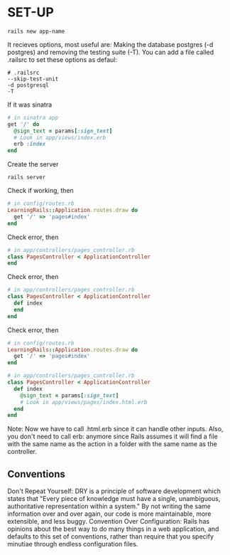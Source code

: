 # SET-UP
```
rails new app-name
```
It recieves options, most useful are: Making the database postgres (-d postgres) and removing the testing suite (-T).
You can add a file called .railsrc to set these options as defaul:
```
# .railsrc
--skip-test-unit
-d postgresql
-T
```

If it was sinatra
```ruby
# in sinatra app
get '/' do
  @sign_text = params[:sign_text]
  # Look in app/views/index.erb
  erb :index
end
```
Create the server
```
rails server
```
Check if working, then
```ruby
# in config/routes.rb
LearningRails::Application.routes.draw do
  get '/' => 'pages#index'
end
```
Check error, then
```ruby
# in app/controllers/pages_controller.rb
class PagesController < ApplicationController
end
```
Check error, then
```ruby
# in app/controllers/pages_controller.rb
class PagesController < ApplicationController
  def index
  end
end
```
Check error, then
```ruby
# in config/routes.rb
LearningRails::Application.routes.draw do
  get '/' => 'pages#index'
end
```
```ruby
# in app/controllers/pages_controller.rb
class PagesController < ApplicationController
  def index
    @sign_text = params[:sign_text]
    # Look in app/views/pages/index.html.erb
  end
end
```
Note: Now we have to call .html.erb since it can handle other inputs. Also, you don't need to call erb: anymore since Rails assumes it will find a file with the same name as the action in a folder with the same name as the controller.

## Conventions

Don't Repeat Yourself: DRY is a principle of software development which states that "Every piece of knowledge must have a single, unambiguous, authoritative representation within a system." By not writing the same information over and over again, our code is more maintainable, more extensible, and less buggy.
Convention Over Configuration: Rails has opinions about the best way to do many things in a web application, and defaults to this set of conventions, rather than require that you specify minutiae through endless configuration files.
